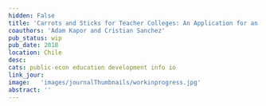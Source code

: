 ```yaml
---
hidden: False
title: 'Carrots and Sticks for Teacher Colleges: An Application for an Optimal Teacher Recruitment Policy'
coauthors: 'Adam Kapor and Cristian Sanchez'
pub_status: wip
pub_date: 2018
location: Chile
desc:
cats: public-econ education development info io
link_jour:
image:   'images/journalThumbnails/workinprogress.jpg'
abstract: ''
---
```


